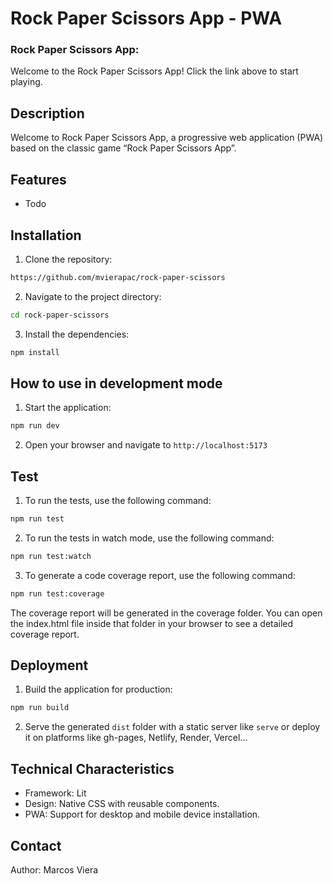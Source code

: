 # Rock Paper Scissors App - PWA

### **Rock Paper Scissors App**:

Welcome to the Rock Paper Scissors App! Click the link above to start playing.

## Description

Welcome to Rock Paper Scissors App, a progressive web application (PWA) based on the classic game “Rock Paper Scissors App”.

## Features

- Todo

## Installation

1. Clone the repository:

```sh
https://github.com/mvierapac/rock-paper-scissors
```

2. Navigate to the project directory:

```sh
cd rock-paper-scissors
```

3. Install the dependencies:

```sh
npm install
```

## How to use in development mode

1. Start the application:

```bash
npm run dev
```

2. Open your browser and navigate to `http://localhost:5173`

## Test

1. To run the tests, use the following command:

```bash
npm run test
```

2. To run the tests in watch mode, use the following command:

```bash
npm run test:watch
```

3. To generate a code coverage report, use the following command:

```bash
npm run test:coverage
```

The coverage report will be generated in the coverage folder. You can open the index.html file inside that folder in your browser to see a detailed coverage report.

## Deployment

1. Build the application for production:

```bash
npm run build
```

2. Serve the generated `dist` folder with a static server like `serve` or deploy it on platforms like gh-pages, Netlify, Render, Vercel...

## Technical Characteristics

- Framework: Lit
- Design: Native CSS with reusable components.
- PWA: Support for desktop and mobile device installation.

## Contact

Author: Marcos Viera
